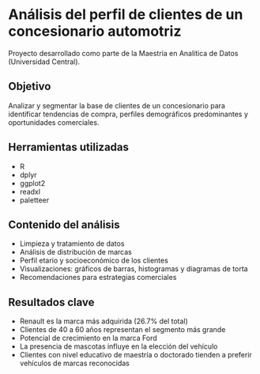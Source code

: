 # Análisis del perfil de clientes de un concesionario automotriz

Proyecto desarrollado como parte de la Maestría en Analítica de Datos (Universidad Central).

## Objetivo
Analizar y segmentar la base de clientes de un concesionario para identificar tendencias de compra, perfiles demográficos predominantes y oportunidades comerciales.

## Herramientas utilizadas
- R
- dplyr
- ggplot2
- readxl
- paletteer

## Contenido del análisis
- Limpieza y tratamiento de datos
- Análisis de distribución de marcas
- Perfil etario y socioeconómico de los clientes
- Visualizaciones: gráficos de barras, histogramas y diagramas de torta
- Recomendaciones para estrategias comerciales

## Resultados clave
- Renault es la marca más adquirida (26.7% del total)
- Clientes de 40 a 60 años representan el segmento más grande
- Potencial de crecimiento en la marca Ford
- La presencia de mascotas influye en la elección del vehículo
- Clientes con nivel educativo de maestría o doctorado tienden a preferir vehículos de marcas reconocidas

